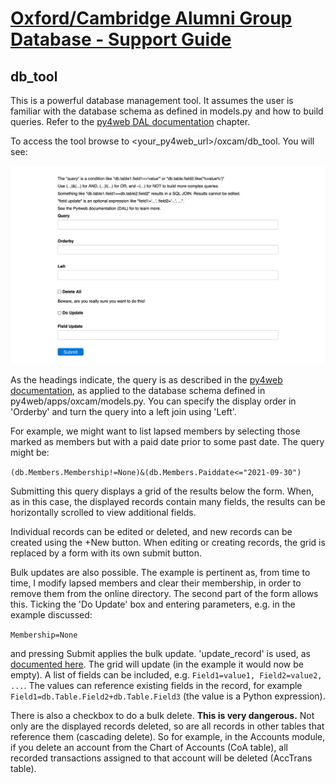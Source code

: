 # [Oxford/Cambridge Alumni Group Database - Support Guide](support.md)

## db_tool

This is a powerful database management tool. It assumes the user is familiar with the database schema as defined in models.py and how to build queries. Refer to the [py4web DAL documentation](https://py4web.com/_documentation/static/en/chapter-07.html#) chapter.

To access the tool browse to \<your_py4web_url\>/oxcam/db_tool. You will see:

![db_tool](images/db_tool.png)

As the headings indicate, the query is as described in the [py4web documentation](https://py4web.com/_documentation/static/en/chapter-07.html#the-database-abstraction-layer-dal), as applied to the database schema defined in py4web/apps/oxcam/models.py. You can specify the display order in 'Orderby' and turn the query into a left join using 'Left'.

For example, we might want to list lapsed members by selecting those marked as members but with a paid date prior to some past date. The query might be:

`(db.Members.Membership!=None)&(db.Members.Paiddate<="2021-09-30")`

Submitting this query displays a grid of the results below the form. When, as in this case, the displayed records contain many fields, the results can be horizontally scrolled to view additional fields.

Individual records can be edited or deleted, and new records can be created using the +New button. When editing or creating records, the grid is replaced by a form with its own submit button.

Bulk updates are also possible. The example is pertinent as, from time to time, I modify lapsed members and clear their membership, in order to remove them from the online directory. The second part of the form allows this. Ticking the 'Do Update' box and entering parameters, e.g. in the example discussed:

`Membership=None`

and pressing Submit applies the bulk update. 'update_record' is used, as [documented here](https://py4web.com/_documentation/static/en/chapter-07.html#update-record). The grid will update (in the example it would now be empty).
A list of fields can be included, e.g. `Field1=value1, Field2=value2, ...`. The values can reference existing fields in the record, for example `Field1=db.Table.Field2+db.Table.Field3` (the value is a Python expression).

There is also a checkbox to do a bulk delete. **This is very dangerous.** Not only are the displayed records deleted, so are all records in other tables that reference them (cascading delete). So for example, in the Accounts module, if you delete an account from the Chart of Accounts (CoA table), all recorded transactions assigned to that account will be deleted (AccTrans table).
